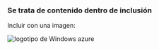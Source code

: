 ### Se trata de contenido dentro de inclusión ###

Incluir con una imagen:

![logotipo de Windows azure](./media/example-include-images/windows-azure.png)
